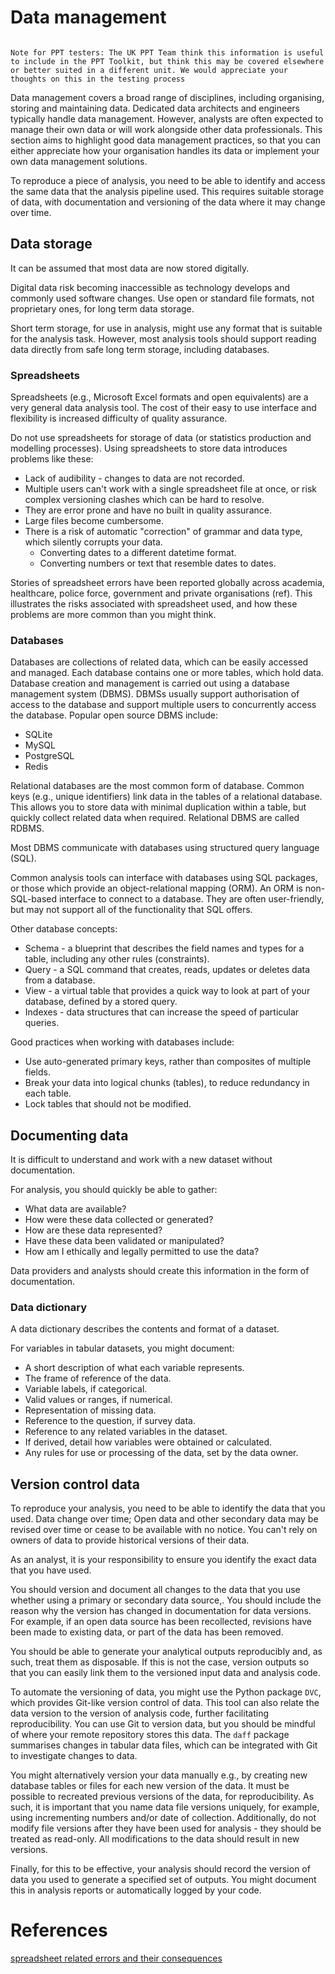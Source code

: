 # Data management

```{note}

Note for PPT testers: The UK PPT Team think this information is useful to include in the PPT Toolkit, but think this may be covered elsewhere or better suited in a different unit. We would appreciate your thoughts on this in the testing process
```

Data management covers a broad range of disciplines, including organising, storing and maintaining data.
Dedicated data architects and engineers typically handle data management. However, analysts are often expected to manage their own data or will work alongside other data professionals.
This section aims to highlight good data management practices, so that you can either appreciate how your organisation handles its data
or implement your own data management solutions.

To reproduce a piece of analysis, you need to be able to identify and access the same data that the analysis pipeline used.
This requires suitable storage of data, with documentation and versioning of the data where it may change over time.


## Data storage

It can be assumed that most data are now stored digitally.

Digital data risk becoming inaccessible as technology develops and commonly used software changes.
Use open or standard file formats, not proprietary ones, for long term data storage.

Short term storage, for use in analysis, might use any format that is suitable for the analysis task.
However, most analysis tools should support reading data directly from safe long term storage, including databases.


### Spreadsheets

Spreadsheets (e.g., Microsoft Excel formats and open equivalents) are a very general data analysis tool.
The cost of their easy to use interface and flexibility is increased difficulty of quality assurance.

Do not use spreadsheets for storage of data (or statistics production and modelling processes).
Using spreadsheets to store data introduces problems like these:

* Lack of audibility - changes to data are not recorded.
* Multiple users can't work with a single spreadsheet file at once, or risk complex versioning clashes which can be hard to resolve.
* They are error prone and have no built in quality assurance.
* Large files become cumbersome.
* There is a risk of automatic "correction" of grammar and data type, which silently corrupts your data.
  * Converting dates to a different datetime format.
  * Converting numbers or text that resemble dates to dates.

Stories of spreadsheet errors have been reported globally across academia, healthcare, police force, government and private organisations (ref). This illustrates the risks associated with spreadsheet used, and how these problems are more common than you might think.

### Databases

Databases are collections of related data, which can be easily accessed and managed.
Each database contains one or more tables, which hold data.
Database creation and management is carried out using a database management system (DBMS).
DBMSs usually support authorisation of access to the database and support multiple users to concurrently access the database.
Popular open source DBMS include:

* SQLite
* MySQL
* PostgreSQL
* Redis

Relational databases are the most common form of database.
Common keys (e.g., unique identifiers) link data in the tables of a relational database.
This allows you to store data with minimal duplication within a table, but quickly collect related data when required.
Relational DBMS are called RDBMS.

Most DBMS communicate with databases using structured query language (SQL).

Common analysis tools can interface with databases using SQL packages, or those which provide an object-relational mapping (ORM).
An ORM is non-SQL-based interface to connect to a database.
They are often user-friendly, but may not support all of the functionality that SQL offers.

Other database concepts:

* Schema - a blueprint that describes the field names and types for a table, including any other rules (constraints).
* Query - a SQL command that creates, reads, updates or deletes data from a database.
* View - a virtual table that provides a quick way to look at part of your database, defined by a stored query.
* Indexes - data structures that can increase the speed of particular queries.

Good practices when working with databases include:

* Use auto-generated primary keys, rather than composites of multiple fields.
* Break your data into logical chunks (tables), to reduce redundancy in each table.
* Lock tables that should not be modified.


## Documenting data

It is difficult to understand and work with a new dataset without documentation.

For analysis, you should quickly be able to gather:

* What data are available?
* How were these data collected or generated?
* How are these data represented?
* Have these data been validated or manipulated?
* How am I ethically and legally permitted to use the data?

Data providers and analysts should create this information in the form of documentation.


### Data dictionary

A data dictionary describes the contents and format of a dataset.

For variables in tabular datasets, you might document:

* A short description of what each variable represents.
* The frame of reference of the data.
* Variable labels, if categorical.
* Valid values or ranges, if numerical.
* Representation of missing data.
* Reference to the question, if survey data.
* Reference to any related variables in the dataset.
* If derived, detail how variables were obtained or calculated.
* Any rules for use or processing of the data, set by the data owner.


## Version control data

To reproduce your analysis, you need to be able to identify the data that you used.
Data change over time;
Open data and other secondary data may be revised over time or cease to be available with no notice.
You can't rely on owners of data to provide historical versions of their data.

As an analyst, it is your responsibility to ensure you identify the exact data that you have used.

You should version and document all changes to the data that you use whether using a primary or secondary data source,.
You should include the reason why the version has changed in documentation for data versions.
For example, if an open data source has been recollected, revisions have been made to existing data, or part of the data has been removed.

You should be able to generate your analytical outputs reproducibly and, as such, treat them as disposable.
If this is not the case, version outputs so that you can easily link them to the versioned input data and analysis code.

To automate the versioning of data, you might use the Python package `DVC`, which provides Git-like version control of data.
This tool can also relate the data version to the version of analysis code, further facilitating reproducibility.
You can use Git to version data, but you should be mindful of where your remote repository stores this data.
The `daff` package summarises changes in tabular data files, which can be integrated with Git to investigate changes to data.

You might alternatively version your data manually e.g., by creating new database tables or files for each new version of the data.
It must be possible to recreated previous versions of the data, for reproducibility.
As such, it is important that you name data file versions uniquely, for example, using incrementing numbers and/or date of collection.
Additionally, do not modify file versions after they have been used for analysis - they should be treated as read-only.
All modifications to the data should result in new versions.

Finally, for this to be effective, your analysis should record the version of data you used to generate a specified set of outputs.
You might document this in analysis reports or automatically logged by your code.


# References

[spreadsheet related errors and their consequences](https://eusprig.org/research-info/horror-stories/) 